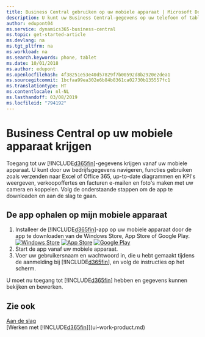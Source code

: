 ```yaml
---
title: Business Central gebruiken op uw mobiele apparaat | Microsoft Docs
description: U kunt uw Business Central-gegevens op uw telefoon of tablet bekijken en bewerken.
author: edupont04
ms.service: dynamics365-business-central
ms.topic: get-started-article
ms.devlang: na
ms.tgt_pltfrm: na
ms.workload: na
ms.search.keywords: phone, tablet
ms.date: 10/01/2018
ms.author: edupont
ms.openlocfilehash: 4f38251e53e40d57829f7b00592d8b2920e2dea1
ms.sourcegitcommit: 1bcfaa99ea302e6b84b8361ca02730b135557fc1
ms.translationtype: HT
ms.contentlocale: nl-NL
ms.lasthandoff: 03/08/2019
ms.locfileid: "794192"
---
```

# <a name="getting-business-central-on-your-mobile-device"></a>Business Central op uw mobiele apparaat krijgen
Toegang tot uw [!INCLUDE[d365fin](includes/d365fin_md.md)]-gegevens krijgen vanaf uw mobiele apparaat. U kunt door uw bedrijfsgegevens navigeren, functies gebruiken zoals verzenden naar Excel of Office 365, up-to-date diagrammen en KPI's weergeven, verkoopoffertes en facturen e-mailen en foto's maken met uw camera en koppelen. Volg de onderstaande stappen om de app te downloaden en aan de slag te gaan.

## <a name="to-get-the-app-on-my-mobile-device"></a>De app ophalen op mijn mobiele apparaat
1. Installeer de [!INCLUDE[d365fin](includes/d365fin_md.md)]-app op uw mobiele apparaat door de app te downloaden van de Windows Store, App Store of Google Play.  
[![Windows Store](./media/install-mobile-app/windowsstore.png)](https://go.microsoft.com/fwlink/?LinkId=734848)
[![App Store](./media/install-mobile-app/appstore.png)](https://go.microsoft.com/fwlink/?LinkId=734847) [![Google Play](./media/install-mobile-app/googleplay.png)](https://go.microsoft.com/fwlink/?LinkId=734849)  
2. Start de app vanaf uw mobiele apparaat.
3. Voer uw gebruikersnaam en wachtwoord in, die u hebt gemaakt tijdens de aanmelding bij [!INCLUDE[d365fin](includes/d365fin_md.md)], en volg de instructies op het scherm.

U moet nu toegang tot [!INCLUDE[d365fin](includes/d365fin_md.md)] hebben en gegevens kunnen bekijken en bewerken.

## <a name="see-also"></a>Zie ook
[Aan de slag](product-get-started.md)  
[Werken met [!INCLUDE[d365fin](includes/d365fin_md.md)]](ui-work-product.md)  
